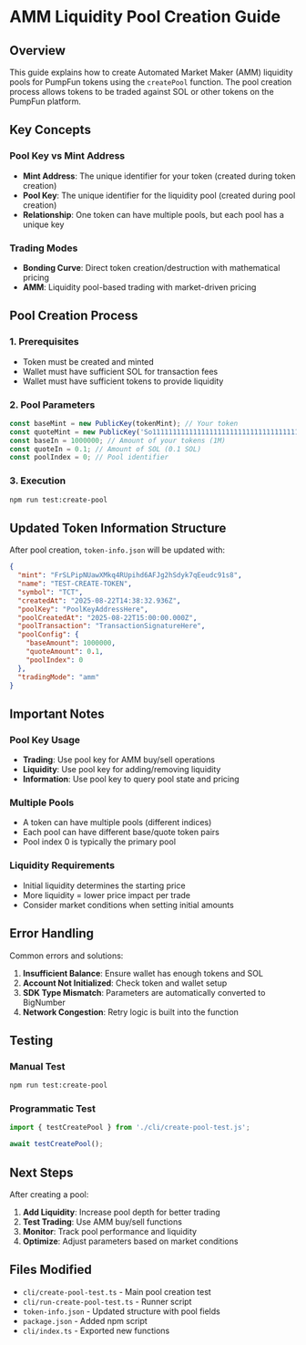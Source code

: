 # AMM Liquidity Pool Creation Guide

## Overview

This guide explains how to create Automated Market Maker (AMM) liquidity pools for PumpFun tokens using the `createPool` function. The pool creation process allows tokens to be traded against SOL or other tokens on the PumpFun platform.

## Key Concepts

### Pool Key vs Mint Address
- **Mint Address**: The unique identifier for your token (created during token creation)
- **Pool Key**: The unique identifier for the liquidity pool (created during pool creation)
- **Relationship**: One token can have multiple pools, but each pool has a unique key

### Trading Modes
- **Bonding Curve**: Direct token creation/destruction with mathematical pricing
- **AMM**: Liquidity pool-based trading with market-driven pricing

## Pool Creation Process

### 1. Prerequisites
- Token must be created and minted
- Wallet must have sufficient SOL for transaction fees
- Wallet must have sufficient tokens to provide liquidity

### 2. Pool Parameters
```typescript
const baseMint = new PublicKey(tokenMint); // Your token
const quoteMint = new PublicKey('So11111111111111111111111111111111111111112'); // Wrapped SOL
const baseIn = 1000000; // Amount of your tokens (1M)
const quoteIn = 0.1; // Amount of SOL (0.1 SOL)
const poolIndex = 0; // Pool identifier
```

### 3. Execution
```bash
npm run test:create-pool
```

## Updated Token Information Structure

After pool creation, `token-info.json` will be updated with:

```json
{
  "mint": "FrSLPipNUawXMkq4RUpihd6AFJg2hSdyk7qEeudc91s8",
  "name": "TEST-CREATE-TOKEN",
  "symbol": "TCT",
  "createdAt": "2025-08-22T14:38:32.936Z",
  "poolKey": "PoolKeyAddressHere",
  "poolCreatedAt": "2025-08-22T15:00:00.000Z",
  "poolTransaction": "TransactionSignatureHere",
  "poolConfig": {
    "baseAmount": 1000000,
    "quoteAmount": 0.1,
    "poolIndex": 0
  },
  "tradingMode": "amm"
}
```

## Important Notes

### Pool Key Usage
- **Trading**: Use pool key for AMM buy/sell operations
- **Liquidity**: Use pool key for adding/removing liquidity
- **Information**: Use pool key to query pool state and pricing

### Multiple Pools
- A token can have multiple pools (different indices)
- Each pool can have different base/quote token pairs
- Pool index 0 is typically the primary pool

### Liquidity Requirements
- Initial liquidity determines the starting price
- More liquidity = lower price impact per trade
- Consider market conditions when setting initial amounts

## Error Handling

Common errors and solutions:

1. **Insufficient Balance**: Ensure wallet has enough tokens and SOL
2. **Account Not Initialized**: Check token and wallet setup
3. **SDK Type Mismatch**: Parameters are automatically converted to BigNumber
4. **Network Congestion**: Retry logic is built into the function

## Testing

### Manual Test
```bash
npm run test:create-pool
```

### Programmatic Test
```typescript
import { testCreatePool } from './cli/create-pool-test.js';

await testCreatePool();
```

## Next Steps

After creating a pool:

1. **Add Liquidity**: Increase pool depth for better trading
2. **Test Trading**: Use AMM buy/sell functions
3. **Monitor**: Track pool performance and liquidity
4. **Optimize**: Adjust parameters based on market conditions

## Files Modified

- `cli/create-pool-test.ts` - Main pool creation test
- `cli/run-create-pool-test.ts` - Runner script
- `token-info.json` - Updated structure with pool fields
- `package.json` - Added npm script
- `cli/index.ts` - Exported new functions
